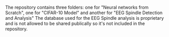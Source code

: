 The repository contains three folders: one for "Neural networks from Scratch", one for "CIFAR-10 Model" and another for "EEG Spindle Detection and Analysis"
The database used for the EEG Spindle analysis is proprietary and is not allowed to be shared publically so it's not included in the repository.

